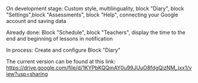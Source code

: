 On development stage:
Custom style, multilinguality, block "Diary", block "Settings",block "Assessments", block "Help", connecting your Google account and saving data

Already done: 
Block "Schedule", block "Teachers", display the time to the end and beginning of lessons in notification

In process: 
Create and configure Block "Diary"

The current version can be found at this link: https://drive.google.com/file/d/1KYPbKQQmAY0u99JUuO8fdgQizNM_jxx1/view?usp=sharing
